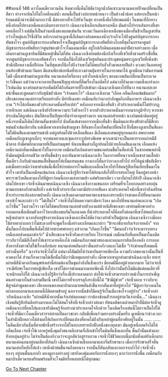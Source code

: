 ##ตอนที่ 146 ดาวโดดเดี่ยวหวนคืน
หินพวกนี้เห็นได้ชัดว่าถูกน้ำกัดเซาะมานานหลายปีจนเปลี่ยนเป็นสีขาว
ห่างจากหินไปไม่ไกลคือแม่น้ำ ตอนนี้เป็นช่วงปลายหน้าหนาว เป็นช่วงน้ำน้อย แต่หากเป็นหน้าร้อนแม่น้ำน่าจะมีน้ำมากกว่านี้
มีสองทางที่จะไปยังเวิ่นสุย ทางหนึ่งคือไปตามแม่น้ำ ในขณะที่อีกทางหนึ่งอ้อมไปทางเหนือและเดินทางยากกว่า
เฉินฉางเซิงเลือกเส้นทางเหนือ มันต่างไปจากเส้นทางที่เขาเคยเลือกไว้ แต่มันก็เป็นส่วนหนึ่งของแผนเช่นกัน
ทางตะวันตกเฉียงเหนือของเมืองฮั่นชิวเป็นภูเขาหินกว้างใหญ่และไร้ซึ่งชีวิต หลังจากผ่านภูเขานี้ก็เดินทางอ้อมหนองน้ำกว้างก็จะไปถึงศูนย์บัญชาการกองทัพซงโจว
ศูนย์บัญชาการกองทัพซงโจวเป็นศูนย์บัญชาการกองทัพที่ห่างไกลที่สุดในบรรดาศูนย์บัญชาการกองทัพสิบกว่าศูนย์ของต้าโจวในแดนเหนือ อยู่ใกล้กับดินแดนของเผ่าปีศาจอย่างมาก
เมื่อเดินทางผ่านภูเขาหินที่มีต้นหญ้าขึ้นไม่กี่ต้น เฉินฉางเซิงย่อมต้องนึกถึงเรื่องที่เซวียสิ่งชวนสร้างชื่อขึ้นจากศูนย์บัญชาการกองทัพซงโจว จากนั้นก็นึกไปถึงเซวียฮูหยินและประมุขหนุ่มตระกูลเซวียที่เพิ่งเข้าสำนักฝึกหลวงเมื่อปีก่อน ในที่สุดเขาก็นึกไปถึงว่าเขาไม่ได้พบกับลั่วลั่วมาหลายปีแล้ว
ดวงตะวันลอยอยู่บนท้องฟ้าด้านตะวันตก มีแสงเพียงน้อยนิดที่ทะลวงผ่านฝุ่นทรายในอากาศมาได้ ดูเหมือนว่ามันอารมณ์ไม่ดี
เมื่อเขาข้ามผ่านภูเขาหิน หนานเค่อก็หรี่ตาลง แล้วใบหน้าเล็กๆ ของนางพลันเปลี่ยนเป็นระแวดระวังขึ้นมา
แม้ว่านางจะกลายเป็นคนปัญญาอ่อนที่ลืมเรื่องในอดีตไป แต่นางก็ยังคงความแข็งแกร่งเอาไว้เช่นเดิม นางย่อมสามารถสัมผัสได้ถึงอันตรายที่ใกล้เข้ามา
เฉินฉางเซิงมองไปที่นาง
หนานเค่อเงยหน้าขึ้นและสูดดมราวกับสุนัขตัวน้อย
“เจ้าดมอะไร” เฉินฉางเซิงถาม
“เลือด กลิ่นเลือดเข้มข้นมาก”
เสียงของหนานเค่อราบเรียบอย่างยิ่ง มีท่าทีเฉยชา เหมือนกับว่านางกำลังพูดถึงกลิ่นอาหาร
เฉินฉางเซิงถาม “เจ้าได้กลิ่นของตัวประหลาดนั้นหรือเปล่า”
หลังออกจากเมืองฮั่นชิว ตัวประหลาดนั่นก็ไม่ปรากฏกายอีกเลย แต่เฉินฉางเซิงยังรักษาความระวังตัวเอาไว้ หากตัวประหลาดนั่นมาจากนรกภูมิจริงๆ หากเขาประเมินได้ถูกต้อง มันก็ต้องเป็นปัญหาที่น่ารำคาญอย่างมาก
หนานเค่อส่ายหน้า นางก้มหน้าคิดอยู่ครู่หนึ่งจากนั้นก็เดินไปตามสันเขาต่อไป
นับตั้งแต่เขาออกจากเมืองฮั่นชิว พื้นดินและท้องฟ้าต่างก็มีสีเทาหม่นมัวเช่นเดียวกัน
แต่เมื่อพวกเขาเดินข้ามภูเขา สีสันของโลกก็พลันเปลี่ยนไป
ฝั่งนี้ของภูเขาเป็นสีแดง ไม่ใช่ดินสีแดงตามธรรมชาติ แต่ถูกย้อมไปด้วยเลือดสีแดง
มีเลือดและศพอยู่ทุกหนแห่ง
ศพบางศพเหมือนกับภูเขาลูกเล็กๆ จากขนหยาบและชุดเกราะรูปทรงพิเศษ พวกเขาน่าจะเป็นทหารจากเผ่าหมีสีน้ำตาล
ยังมีศพอีกมากมายที่เป็นเผ่ามนุษย์
หินบนพื้นต่างก็ถูกย้อมไปด้วยเลือดสีแดงฉาน เลือดแห้งเหนียวแผ่กลิ่นเหม็นเน่าไปในอากาศ
เหมือนกับเกิดสงครามขนาดย่อมขึ้นในที่แห่งนี้
ในซากศพเหล่านี้ ยังมีคนผู้หนึ่งรอดชีวิต เขายืนขึ้นช้าๆ และหันมาทางเฉินฉางเซิง
ในอากาศที่หนาวเหน็บเขาสวมเสื้อผ้าชั้นเดียว ถึงกับม้วนแขนเสื้อขึ้นเผยให้เห็นแทนแขน กางเกงก็สั้นกว่ากางเกงทั่วไป ทำให้ดูน่าขันทีเดียว แต่เมื่อตระหนักว่าเขาทำเช่นนี้เพื่อให้ง่ายต่อการโจมตีและเคลื่อนไหวก็ทำให้คนรู้สึกเย็นเยียบขึ้นมาในหัวใจ
เขายังเป็นเหมือนเช่นก่อน
เฉินฉางเซิงรู้สึกว่าเขาได้ย้อนกลับไปที่การสอบใหญ่ ยืนอยู่ตรงหน้าพระราชวังหลีและมองไปที่ผู้เยาว์คนนี้กลางแสงยามเช้า
แค่พริบตาเดียว เวลาก็ผ่านไปห้าปี
เฉินฉางเซิงเดินไปหาเขา
เจ๋อซิ่วเดินมาพบเฉินฉางเซิง
เฉินฉางเซิงกางแขนออก เตรียมที่จะโอบกอดอย่างอบอุ่นตามแบบของถังซานสือลิ่ว
แต่เจ๋อซิ่วกำกระบี่ดวงตามีประกายสีแดง น่าประหลาดใจนักที่เขากำลังเตรียมที่จะทำการแปลงสภาพบ้าคลั่ง
เฉินฉางเซิงมองตามสายตาของเขาและตระหนักว่าเขามองไปที่หนานเค่อ เขาเข้าใจและกล่าวว่า “ไม่เป็นไร”
เจ๋อซิ่วไม่ได้ลดความระมัดระวังลง มองไปที่หนานเค่อและถาม “เกิดอะไรขึ้น”
ในสวนโจว เขาไม่ได้พบกับหนานเค่อด้วยตัวเองแต่ด้วยนิสัยของเขา เขาย่อมศึกษาอย่างรอบคอบเพื่อเตียมตัวเอาไว้หากต้องพบกันในอนาคต ที่น่าประหลาดใจก็คือครั้งต่อมาที่เขาได้พบกับองค์หญิงเผ่ามาร นางกลับอยู่ข้างกายเฉินฉางเซิงและเห็นได้ชัดว่านางทำตัวเป็นผู้ตาม
เฉินฉางเซิงวางมือลง ใช้สายตาบ่งบอกว่าไม่สะดวกที่จะพูดเรื่องนี้อย่างละเอียดและกล่าว “ข้าจะอธิบายกับเจ้าภายหลัง”
จากนั้นก็มองไปบนพื้นที่เต็มไปด้วยซากศพรอบๆ แล้วถาม “เกิดอะไรขึ้น”
“มีคนกลัวว่าเจ้าจะมาจากทางเหนือเลยส่งคนมาฆ่าเจ้า”
น้ำเสียงของเจ๋อซิ่วยังคงราบเรียบ ไร้อารมณ์ เหมือนกับที่เคยเป็นมาในอดีต ราวกับว่าไม่มีสิ่งใดทำให้เขาระคายเคืองได้
เหมือนกับภาพน่าสยองและแผนการลับเบื้องหลัง การลอบสังหารสังฆราชไม่ใช่เรื่องเล็กน้อย
หนานเค่อพลันกล่าวขึ้นอย่างกังวลและไม่เชื่อ “เจ้าฆ่าคนทั้งหมดนี้อย่างนั้นหรือ”
นางจำเจ๋อซิ่วไม่ได้ แต่นางก็สัมผัสได้ว่าเขาอันตรายเพียงใด ความกังวลของนางนั้นเป็นที่คาดเดาได้ ส่วนเรื่องความไม่เชื่อนั้นก็นับว่ามีเหตุผลอย่างยิ่ง
เมื่อพวกเขาถูกส่งมาฆ่าเฉินฉางเซิง ทหารเผ่าหมีสีน้ำตาลกับมนุษย์เหล่านี้ย่อมต้องเป็นขุมกำลังที่แข็งแกร่ง มียอดฝีมืออยู่ด้วยมากมาย
ไม่ว่าเจ๋อซิ่วจะมีทักษะในการต่อสู้เพียงใด เขาก็ไม่อาจฆ่าคนมากมายเพียงนี้ ยิ่งไปกว่านั้นยังไม่มีแม้แต่คนเดียวที่จะหนีรอดไปได้
เฉินฉางเซิงก็รู้สึกว่าเรื่องนี้ประหลาดมาก ต่อให้เจ๋อซิ่วสามารถก้าวหน้าในการบำเพ็ญตนอย่างมากในช่วงสามปีมานี้ เขาก็ไม่อาจที่จะบรรลุถึงระดับนี้ได้
“ข้ามีผู้ช่วย” เจ๋อซิ่วตอบ
ราวกับจะพิสูจน์คำพูดของเขา เสียงหอนของหมาป่ามากมายพลันดังขึ้นจากสันเขาที่อยู่ห่างไป
“มีผู้เยาว์บางคนในเผ่าลอบออกมาและตอนนี้ก็ติดตามข้าอยู่ นอกจากนั้นข้าก็มีคนรู้จักในเมืองซงโจวอยู่บ้าง”
เจ๋อซิ่วกล่าวกับเฉินฉางเซิง “เผ่าหมีสีน้ำตาลนั้นเจ้าเล่ห์ตลอดมา เราต้องซ่อนตัวรออยู่สามวันจากนั้น...”
เฉินฉางเซิงพลันรู้สึกยินดีอย่างมากและไม่ได้สนใจสิ่งที่เจ๋อซิ่วกล่าวต่อมา
ทัศนคติของเผ่าหมาป่าที่มีต่อเจ๋อซิ่วดูเหมือนจะเปลี่ยนไปและเขายังมีคนรู้จักอย่างน่าประหลาดใจอีกด้วย
ในอดีตเรื่องเช่นนี้ไม่อาจเป็นไปได้
เจ๋อซิ่วที่มีดาวโดดเดี่ยวสวรรค์สาบเป็นดาวชะตา กลับมีเพื่อนร่วมทางอย่างนั้นหรือ
ดูเหมือนว่าช่วงเวลาในสำนักฝึกหลวงได้ส่งผลให้เกิดการเปลี่ยนแปลงที่คาดไม่ถึงกับเหล่าผู้คนที่อาศัยอยู่ในนั้น
……
……
ในคืนเดียวกันนั้นที่ค่ายพักซึ่งสร้างจากไม้ในทะเลทรายอีกฝั่งหนึ่งของหุบเขา มันอยู่เหนือลมจึงไม่ได้กลิ่นเลือด เจ๋อซิ่วใช้เวลาครู่หนึ่งขุดถ้ำขนาดลึกสามจั้งลึกเข้าไปในดินที่แข็งและเย็น พื้นถ้ำนั้นแห้งและยังอบอุ่นอยู่บ้าง ไม่จำเป็นต้องกังวลว่าจะถูกสัตว์อสูรรบกวน
เจ๋อซิ่วใช้ชีวิตแบบนี้มานับตั้งแต่ยังเด็กมาก
หนานเค่อนอนอยู่บนเตียงที่ก้นถ้ำ เฉินฉางเซิงนำแข็งออกมาและเริ่มรักษานาง
เมื่อการรักษาเสร็จสิ้น หนานเค่อก็หลับไปแล้ว เขาดึงผ้าห่มขึ้นจนถึงคอนาง จากนั้นก็หันกลับและออกจากถ้ำไป
เจ๋อซิ่วนั่งยองๆ อยู่บนพื้นนอกถ้ำ มองดูบางอย่างอยู่
เขายังคงคุ้นเคยกับการนั่งยองๆ มากว่าการนั่งพื้น เหมือนกับหมาป่าเดียวดายเตรียมพร้อมที่จะโจมตีหรือหลบหนีได้ทุกขณะ


[Go To Next Chapter]( ./819.md)